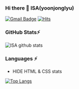### Hi there 👋 ISA(yoonjonglyu)
[![Gmail Badge](https://img.shields.io/badge/Gmail-d14836?style=flat-square&logo=Gmail&logoColor=white&link=mailto:yunjonglyu@gmail.com)](mailto:yunjonglyu1@gmail.com)
[![Hits](https://hits.seeyoufarm.com/api/count/incr/badge.svg?url=https%3A%2F%2Fgithub.com%2Fyoonjonglyu&count_bg=%2379C83D&title_bg=%23555555&icon=atom.svg&icon_color=%23E7E7E7&title=hits&edge_flat=false)](https://hits.seeyoufarm.com)

### GitHub Stats⚡
![ISA github stats](https://github-readme-stats.vercel.app/api?username=yoonjonglyu&count_private=true&show_icons=true&theme=radical)

### Languages ⚡
* HIDE HTML & CSS stats

[![Top Langs](https://github-readme-stats.vercel.app/api/top-langs/?username=yoonjonglyu&langs_count=10&hide=html,css&layout=compact)](https://github.com/anuraghazra/github-readme-stats)

	
<!--
**yoonjonglyu/yoonjonglyu** is a ✨ _special_ ✨ repository because its `README.md` (this file) appears on your GitHub profile.

Here are some ideas to get you started:

- 🔭 I’m currently working on ...
- 🌱 I’m currently learning ...
- 👯 I’m looking to collaborate on ...
- 🤔 I’m looking for help with ...
- 💬 Ask me about ...
- 📫 How to reach me: ...
- 😄 Pronouns: ...
- ⚡ Fun fact: ...
-->
